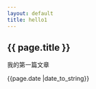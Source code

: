 ```yaml
---
layout: default
title: hello1
---
```


<h2>{{ page.title }}</h2>
<p>我的第一篇文章</p>
<p>{{page.date |date_to_string}}</p>
